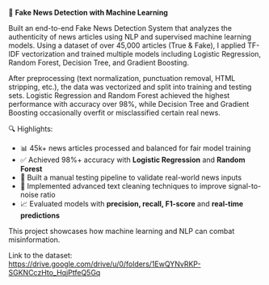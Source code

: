 📰 **Fake News Detection with Machine Learning**

Built an end-to-end Fake News Detection System that analyzes the authenticity of news articles using NLP and supervised machine learning models. Using a dataset of over 45,000 articles (True & Fake), I applied TF-IDF vectorization and trained multiple models including Logistic Regression, Random Forest, Decision Tree, and Gradient Boosting.

After preprocessing (text normalization, punctuation removal, HTML stripping, etc.), the data was vectorized and split into training and testing sets. Logistic Regression and Random Forest achieved the highest performance with accuracy over 98%, while Decision Tree and Gradient Boosting occasionally overfit or misclassified certain real news.

🔍 Highlights:

* 📊 45k+ news articles processed and balanced for fair model training
* ✅ Achieved 98%+ accuracy with **Logistic Regression** and **Random Forest**
* 🧪 Built a manual testing pipeline to validate real-world news inputs
* 🧼 Implemented advanced text cleaning techniques to improve signal-to-noise ratio
* 📈 Evaluated models with **precision, recall, F1-score** and **real-time predictions**

This project showcases how machine learning and NLP can combat misinformation.

Link to the dataset: https://drive.google.com/drive/u/0/folders/1EwQYNvRKP-SGKNCczHto_HqjPtfeQ5Gq
